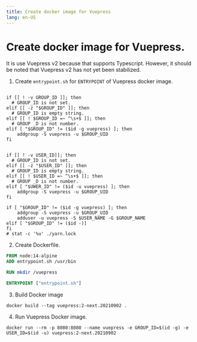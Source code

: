 ```yaml
---
title: Create docker image for Vuepress
lang: en-US
---
```

# Create docker image for Vuepress.
It is use Vuepress v2 because that supports Typescript. However, it should be noted that Vuepress v2 has not yet been
stabilized.

1. Create ```entrypoint.sh``` for ```ENTRYPOINT``` of Vuepress docker image.

```shell

if [[ ! -v GROUP_ID ]]; then
  # GROUP_ID is not set.
elif [[ -z "$GROUP_ID" ]]; then
  # GROUP_ID is empty string.
elif [[ ! $GROUP_ID =~ ^\s+$ ]]; then
  # GROUP _D is not number.
elif [ "$GROUP_ID" != ($id -g vuepress) ]; then
    addgroup -S vuepress -u $GROUP_UID
fi


if [[ ! -v USER_ID]]; then
  # GROUP_ID is not set.
elif [[ -z "$USER_ID" ]]; then
  # GROUP_ID is empty string.
elif [[ ! $USER_ID =~ ^\s+$ ]]; then
  # GROUP _D is not number.
elif [ "$UWER_ID" != ($id -u vuepress) ]; then
    addgroup -S vuepress -u $GROUP_UID
fi

if [ "$GROUP_ID" != ($id -g vuepress) ]; then
    addgroup -S vuepress -u $GROUP_UID
    adduser -u vuepress -S $USER_NAME -G $GROUP_NAME
elif [ "$GROUP_ID" != ($id -)]
fi 
# stat -c '%u' ./yarn.lock 
```

2. Create Dockerfile.

```dockerfile
FROM node:14-alpine
ADD entrypoint.sh /usr/bin

RUN mkdir /vuepress

ENTRYPOINT ["entrypoint.sh"]
```

3. Build Docker image

```shell
docker build --tag vuepress:2-next.20210902 .
```

4. Run Vuepress Docker image.

```shell
docker run --rm -p 8080:8080 --name vuepress -e GROUP_ID=$(id -g) -e USER_ID=$(id -u) vuepress:2-next.20210902
```

